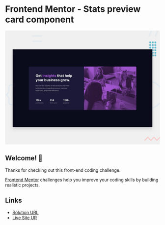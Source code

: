 # Frontend Mentor - Stats preview card component

![Design preview for the Stats preview card component coding challenge](./design/desktop-preview.jpg)

## Welcome! 👋

Thanks for checking out this front-end coding challenge.

[Frontend Mentor](https://www.frontendmentor.io) challenges help you improve your coding skills by building realistic projects.

## Links

- [Solution URL](https://www.frontendmentor.io/solutions/nft-preview-scss-and-horizontal-media-query-ryjOJM4Uc)
- [Live Site UR](https://lucianodlima.github.io/FrontendMentor-NFT-Preview/)



